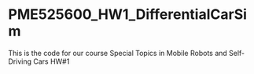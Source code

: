 # PME525600_HW1_DifferentialCarSim
This is the code for our course Special Topics in Mobile Robots and Self- Driving Cars HW#1
